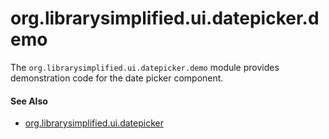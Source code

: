 org.librarysimplified.ui.datepicker.demo
===

The `org.librarysimplified.ui.datepicker.demo` module provides
demonstration code for the date picker component.

#### See Also

* [org.librarysimplified.ui.datepicker](../simplified-ui-datepicker/README.md)
